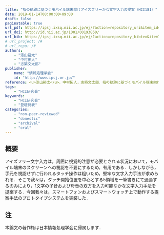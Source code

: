 ```yaml
---
title: "指の軌跡に基づくモバイル端末向けアイズフリーかな文字入力の提案（HCI181）"
date: 2019-01-14T00:00:00+09:00
draft: false
paginatable: true
url_pdf: https://ipsj.ixsq.nii.ac.jp/ej/?action=repository_uri&item_id=193939&file_id=1&file_no=1
url_doi: http://id.nii.ac.jp/1001/00193850/
url_bib: https://ipsj.ixsq.nii.ac.jp/ej/?action=repository_bibtex&itemId=193939&itemNo=1
# url_project: /#
# url_repo: /#
authors:
    - "漆山裕太"
    - "中村拓人"
    - "志築文太郎"
publisher:
    name: "情報処理学会"
    id: "http://www.ipsj.or.jp/"
reference: <u>漆山裕太</u>，中村拓人，志築文太郎．指の軌跡に基づくモバイル端末向けアイズフリーかな文字入力の提案．情報処理学会研究報告，Vol. 2019-HCI-181，No. 30，情報処理学会，2019年1月，8 pages．
tags:
    - "HCI研究会"
keywords:
    - "HCI研究会"
    - "登壇発表"
categories:
    - "non-peer-reviewed"
    - "domestic"
    - "archival"
    - "oral"
---
```


## 概要

アイズフリー文字入力は，周囲に視覚的注意が必要とされる状況において，モバイル端末のスクリーンへの視認を不要にするため，有用である．しかしながら，手元を視認せずに行われるタッチ操作は粗いため，堅牢な文字入力手法が求められる．そこで我々は，タッチ開始位置を中心とする5領域を一筆書きにて通過するのみにより，1文字の子音および母音の双方を入力可能なかな文字入力手法を提案する．今回我々は，スマートフォンおよびスマートウォッチ上で動作する提案手法のプロトタイプシステムを実装した．

<!--more-->

## 注

本論文の著作権は日本情報処理学会に帰属します．
